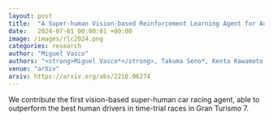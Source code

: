 ```yaml
---
layout: post
title:  "A Super-human Vision-based Reinforcement Learning Agent for Autonomous Racing in Gran Turismo"
date:   2024-07-01 00:00:01 +00:00
image: /images/rlc2024.png
categories: research
author: "Miguel Vasco"
authors: "<strong>Miguel Vasco*</strong>, Takuma Seno*, Kenta Kawamoto, Kaushik Subramanian, Peter R Wurman, Peter Stone"
venue: "arXiv"
arxiv: https://arxiv.org/abs/2210.06274
---
```

We contribute the first vision-based super-human car racing agent, able to outperform the best human drivers in time-trial races in Gran Turismo 7.